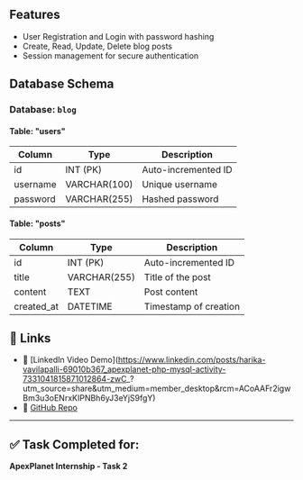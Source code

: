
##  Features

- User Registration and Login with password hashing
- Create, Read, Update, Delete blog posts
- Session management for secure authentication

## Database Schema

### Database: `blog`

#### Table: "users"

| Column    | Type         | Description            |
|-----------|--------------|------------------------|
| id        | INT (PK)     | Auto-incremented ID    |
| username  | VARCHAR(100) | Unique username        |
| password  | VARCHAR(255) | Hashed password        |

#### Table: "posts"

| Column     | Type           | Description             |
|------------|----------------|-------------------------|
| id         | INT (PK)       | Auto-incremented ID     |
| title      | VARCHAR(255)   | Title of the post       |
| content    | TEXT           | Post content            |
| created_at | DATETIME       | Timestamp of creation   |

## 🔗 Links

- 🎥 [LinkedIn Video Demo](https://www.linkedin.com/posts/harika-vavilapalli-69010b367_apexplanet-php-mysql-activity-7331041815871012864-zwC_? 
utm_source=share&utm_medium=member_desktop&rcm=ACoAAFr2igwBm3u3oENrxKIPNBh6yJ3eYjS9fgY)
- 💾 [GitHub Repo](https://github.com/Harika-Vavilapalli/myproject)

---

## ✅ Task Completed for:
**ApexPlanet Internship - Task 2**

